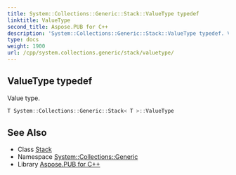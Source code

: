 ```yaml
---
title: System::Collections::Generic::Stack::ValueType typedef
linktitle: ValueType
second_title: Aspose.PUB for C++
description: 'System::Collections::Generic::Stack::ValueType typedef. Value type in C++.'
type: docs
weight: 1900
url: /cpp/system.collections.generic/stack/valuetype/
---
```

## ValueType typedef


Value type.

```cpp
T System::Collections::Generic::Stack< T >::ValueType
```

## See Also

* Class [Stack](../)
* Namespace [System::Collections::Generic](../../)
* Library [Aspose.PUB for C++](../../../)
